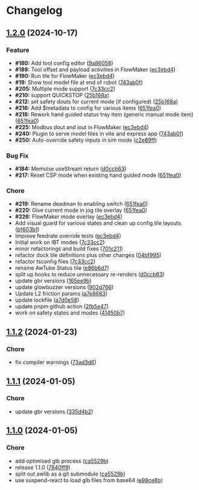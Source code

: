 # Changelog

## [1.2.0](https://github.com/glowbuzzer/awlib/compare/v1.1.2...v1.2.0) (2024-10-17)


### Feature

* **#180:** Add tool config editor ([9a86058](https://github.com/glowbuzzer/awlib/commit/9a86058731023a4c3f6c8135abd5f7b84e18b216))
* **#189:** Tool offset and payload activities in FlowMaker ([ec3ebd4](https://github.com/glowbuzzer/awlib/commit/ec3ebd4c41936b99674774181ed8d76c75286339))
* **#190:** Run tile for FlowMaker ([ec3ebd4](https://github.com/glowbuzzer/awlib/commit/ec3ebd4c41936b99674774181ed8d76c75286339))
* **#19:** Show tool model file at end of robot ([743ab0f](https://github.com/glowbuzzer/awlib/commit/743ab0fbf83444328de2bdbf46f2899579664e3b))
* **#205:** Multiple mode support ([7c33cc2](https://github.com/glowbuzzer/awlib/commit/7c33cc2d85f7b7fffed12c733e70d220002baf72))
* **#210:** support QUICKSTOP ([25b168a](https://github.com/glowbuzzer/awlib/commit/25b168a543bc50a98bfd436bd170dc55cd7e2a8a))
* **#212:** set safety douts for current mode (if configured) ([25b168a](https://github.com/glowbuzzer/awlib/commit/25b168a543bc50a98bfd436bd170dc55cd7e2a8a))
* **#216:** Add $metadata to config for various items ([651fea0](https://github.com/glowbuzzer/awlib/commit/651fea050a1dece9ac4d8f06212fdc931d9e60a6))
* **#218:** Rework hand guided status tray item (generic manual mode item) ([651fea0](https://github.com/glowbuzzer/awlib/commit/651fea050a1dece9ac4d8f06212fdc931d9e60a6))
* **#225:** Modbus dout and iout in FlowMaker ([ec3ebd4](https://github.com/glowbuzzer/awlib/commit/ec3ebd4c41936b99674774181ed8d76c75286339))
* **#240:** Plugin to serve model files in vite and express app ([743ab0f](https://github.com/glowbuzzer/awlib/commit/743ab0fbf83444328de2bdbf46f2899579664e3b))
* **#250:** Auto-override safety inputs in sim mode ([c2e89ff](https://github.com/glowbuzzer/awlib/commit/c2e89ff6dbe458a58e2341574e3ea5f624424bd2))


### Bug Fix

* **#184:** Memoise useStream return ([d0ccb63](https://github.com/glowbuzzer/awlib/commit/d0ccb63e61696cb2a2476701f7e97466524e8225))
* **#217:** Reset CSP mode when existing hand guided mode ([651fea0](https://github.com/glowbuzzer/awlib/commit/651fea050a1dece9ac4d8f06212fdc931d9e60a6))


### Chore

* **#219:** Rename deadman to enabling switch ([651fea0](https://github.com/glowbuzzer/awlib/commit/651fea050a1dece9ac4d8f06212fdc931d9e60a6))
* **#220:** Give current mode in jog tile overlay ([651fea0](https://github.com/glowbuzzer/awlib/commit/651fea050a1dece9ac4d8f06212fdc931d9e60a6))
* **#226:** FlowMaker mode overlay ([ec3ebd4](https://github.com/glowbuzzer/awlib/commit/ec3ebd4c41936b99674774181ed8d76c75286339))
* Add visual guard for various states and clean up config tile layouts ([bf603b1](https://github.com/glowbuzzer/awlib/commit/bf603b1eea4eb42c1cfddcb40ef1f72630c4bb62))
* Improve feedrate override tests ([ec3ebd4](https://github.com/glowbuzzer/awlib/commit/ec3ebd4c41936b99674774181ed8d76c75286339))
* Initial work on IBT modes ([7c33cc2](https://github.com/glowbuzzer/awlib/commit/7c33cc2d85f7b7fffed12c733e70d220002baf72))
* minor refactorings and build fixes ([701c211](https://github.com/glowbuzzer/awlib/commit/701c211039ef2f04a7d971ee23567725375cb226))
* refactor dock tile definitions plus other changes ([04bf995](https://github.com/glowbuzzer/awlib/commit/04bf995faef27354b3cd699be38c4e44e761e0b6))
* refactor tsconfig files ([7c33cc2](https://github.com/glowbuzzer/awlib/commit/7c33cc2d85f7b7fffed12c733e70d220002baf72))
* rename AwTube Status tile ([e86b6d7](https://github.com/glowbuzzer/awlib/commit/e86b6d7ea20d41a092f7f387457f1e34e0afa351))
* split up hooks to reduce unnecessary re-renders ([d0ccb63](https://github.com/glowbuzzer/awlib/commit/d0ccb63e61696cb2a2476701f7e97466524e8225))
* update gbr versions ([165ee9b](https://github.com/glowbuzzer/awlib/commit/165ee9ba13fef713ab19cb6380841319056e8662))
* update glowbuzzer versions ([902d766](https://github.com/glowbuzzer/awlib/commit/902d7669c322759bc9f9edd332cb1dd2e006f488))
* Update L2 friction params ([a7e8683](https://github.com/glowbuzzer/awlib/commit/a7e86834730e2efb7bc86f46d1f5bcb6470c7750))
* update lockfile ([a7d0e58](https://github.com/glowbuzzer/awlib/commit/a7d0e582d62956fc50490c05236aff0ed4da40c6))
* update pnpm github action ([2fb5e47](https://github.com/glowbuzzer/awlib/commit/2fb5e47f063029aa9671ad1c71dc058ccdcc9553))
* work on safety states and modes ([41450b7](https://github.com/glowbuzzer/awlib/commit/41450b72e6a4f829d4f39bc6695196c9e4535c62))

## [1.1.2](https://github.com/glowbuzzer/awlib/compare/v1.1.1...v1.1.2) (2024-01-23)


### Chore

* fix compiler warnings ([73ad3d6](https://github.com/glowbuzzer/awlib/commit/73ad3d631dc6535648a623853c7f7249e6084985))

## [1.1.1](https://github.com/glowbuzzer/awlib/compare/v1.1.0...v1.1.1) (2024-01-05)


### Chore

* update gbr versions ([335d4b2](https://github.com/glowbuzzer/awlib/commit/335d4b2ad2430c2c6fae05a127344276c2b7b57b))

## [1.1.0](https://github.com/glowbuzzer/awlib/compare/v1.0.0-beta.3...v1.1.0) (2024-01-05)


### Chore

* add optimised glb process ([ca5529b](https://github.com/glowbuzzer/awlib/commit/ca5529b5f389b54a04bef5228cfb664e73e96da2))
* release 1.1.0 ([7840ff9](https://github.com/glowbuzzer/awlib/commit/7840ff9aee3964e37096e07ae4cdc170be37193f))
* split out awlib as a git submodule ([ca5529b](https://github.com/glowbuzzer/awlib/commit/ca5529b5f389b54a04bef5228cfb664e73e96da2))
* use suspend-react to load glb files from base64 ([e98ce8b](https://github.com/glowbuzzer/awlib/commit/e98ce8b2063324f652b5408a58e1c3b0788a1705))
